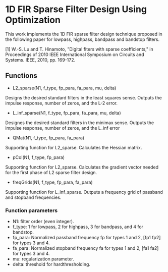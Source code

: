# 1D FIR Sparse Filter Design Using Optimization

This work implements the 1D FIR sparse filter design technique proposed in the following paper for lowpass, highpass, bandpass and bandstop filters.

\[1\] W.-S. Lu and T. Hinamoto, "Digital flters with sparse coefficients," in Proceedings of 2010 IEEE International Symposium on Circuits and Systems. IEEE, 2010, pp. 169-172.

## Functions

- L2_sparse(N1, f_type, fp_para, fa_para, mu, delta) 

Designs the desired standard filters in the least squares sense. Outputs the impulse response, number of zeros, and the L-2 error.

- L_inf_sparse(N1, f_type, fp_para, fa_para, mu, delta) 

Designes the desired standard filters in the minimax sense. Outputs the impulse response, number of zeros, and the L_inf error

- QMat(N1, f_type, fp_para, fa_para)

Supporting function for L2_sparse. Calculates the Hessian matrix.

- pCol(N1, f_type, fp_para)

Supporting function for L2_sparse. Calculates the gradient vector needed for the first phase of L2 sparse filter design.

- freqGrids(N1, f_type, fp_para, fa_para)

Supporting function for L_inf_sparse. Outputs a frequency grid of passband and stopband frequencies.

### Function parameters

- N1: filter order (even integer).
- f_type: 1 for lowpass, 2 for highpass, 3 for bandpass, and 4 for bandstop.
- fp_para: Normalized passband frequency fp for types 1 and 2, [fp1 fp2] for types 3 and 4.
- fa_para: Normalized stopband frequency fa for types 1 and 2, [fa1 fa2] for types 3 and 4.
- mu: regularization parameter.
- delta: threshold for hardthresholding.